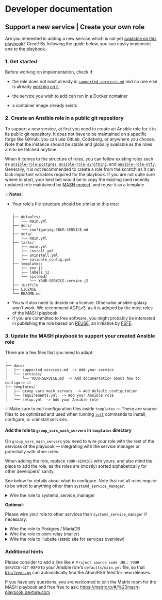 <!--
SPDX-FileCopyrightText: 2024 Bergrübe
SPDX-FileCopyrightText: 2024 Slavi Pantaleev
SPDX-FileCopyrightText: 2025 Suguru Hirahara

SPDX-License-Identifier: AGPL-3.0-or-later
-->

# Developer documentation

## Support a new service | Create your own role

Are you interested in adding a new service which is not yet [available on this playbook](supported-services.md)? Great! By following the guide below, you can easily implement one to the playbook.

### 1. Get started

Before working on implementation, check if:

- the role does not exist already in [`supported-services.md`](supported-services.md) and no one else is already [working on it](https://github.com/mother-of-all-self-hosting/mash-playbook/pulls)

- the service you wish to add can run in a Docker container

- a container image already exists

### 2. Create an Ansible role in a public git repository

To support a new service, at first you need to create an Ansible role for it in its public git repository. It does not have to be maintained on a specific forge like GitHub; you can use GitLab, Codeberg, or anywhere you choose. Note that the instance should be stable and globally available as the roles are to be fetched anytime.

When it comes to the structure of roles, you can follow existing roles such as [`ansible-role-postgres`](https://github.com/mother-of-all-self-hosting/ansible-role-postgres), [`ansible-role-syncthing`](https://github.com/mother-of-all-self-hosting/ansible-role-syncthing), and [`ansible-role-ntfy`](https://github.com/mother-of-all-self-hosting/ansible-role-ntfy). Generally, it is not recommended to create a role from the scratch as it can lack important variables required for the playbook. If you are not quite sure where to start, your best bet would be to copy the existing (and recently updated) role maintained by [MASH project](https://github.com/mother-of-all-self-hosting), and reuse it as a template.

💡 **Notes**:
- Your role's file structure should be similar to this tree:
    ```
    .
    ├── defaults/
    │   └── main.yml
    ├── docs/
    │   └── configuring-YOUR-SERVICE.md
    ├── meta/
    │   └── main.yml
    ├── tasks/
    │   ├── main.yml
    │   ├── install.yml
    │   ├── uninstall.yml
    │   └── validate_config.yml
    ├── templates/
    │   ├── env.j2
    │   ├── labels.j2
    │   └── systemd/
    │       └── YOUR-SERVICE.service.j2
    ├── justfile
    ├── LICENSE
    └── README.md
    ```
- You will also need to decide on a licence. Otherwise ansible-galaxy won't work. We recommend AGPLv3, as it is adoped by the most roles of the MASH playbook.
- If you are committed to free software, you might probably be interested in publishing the role based on [REUSE](https://reuse.software/), an initiative by [FSFE](https://fsfe.org/).

### 3. Update the MASH playbook to support your created Ansible role

There are a few files that you need to adapt:

```
.
├── docs/
│   ├── supported-services.md  -> Add your service
│   └── services/
│       └── YOUR-SERVICE.md  -> Add documentation about how to configure it
├── templates/
│   ├── group_vars_mash_servers  -> Add default configuration
│   └── requirements.yml  -> Add your Ansible role
│   └── setup.yml  -> Add your Ansible role
```

💡 Make sure to edit configuration files inside `templates` — These are source files to be optimized and used when running [`just`](just.md) commands to install, configure, or uninstall services.

#### Add the role to `group_vars_mash_servers` in `templates` directory

On `group_vars_mash_servers` you need to wire your role with the rest of the services of the playbook — integrating with the service manager or potentially with other roles.

When adding the role, replace `YOUR-SERVICE` with yours, and also mind the place to add the role, as the roles are (mostly) sorted alphabetically for other developers' sanity.

See below for details about what to configure. Note that not all roles require to be wired to anything other than `systemd_service_manager`.

<details>
<summary>Wire the role to systemd_service_manager</summary>

You have to add the role to `mash_playbook_devture_systemd_service_manager_services_list_auto_itemized` so that it is wired to `systemd_service_manager`.

See below for an example:

```yaml
# role-specific:systemd_service_manager
########################################################################
#                                                                      #
# systemd_service_manager                                              #
#                                                                      #
########################################################################

mash_playbook_devture_systemd_service_manager_services_list_auto_itemized:
  [...]
  # role-specific:YOUR-SERVICE
  - |-
    {{ ({'name': (YOUR-SERVICE_identifier + '.service'), 'priority': 2000, 'groups': ['mash', 'YOUR-SERVICE']} if YOUR-SERVICE_enabled else omit) }}
  # /role-specific:YOUR-SERVICE

[...]
########################################################################
#                                                                      #
# /systemd_service_manager                                             #
#                                                                      #
########################################################################
# /role-specific:systemd_service_manager

```
</details>

**Optional**:

Please wire your role to other services than `systemd_service_manager` if necessary.

<details>
<summary>Wire the role to Postgres / MariaDB</summary>

On this playbook Postgres is enabled by default (see [`examples/vars.yml`](../examples/vars.yml)), and you can wire your role to Postgres by adding it to the configuration for Postgres as below:

```yaml
# role-specific:postgres
########################################################################
#                                                                      #
# postgres                                                             #
#                                                                      #
########################################################################
[...]

mash_playbook_postgres_managed_databases_auto_itemized:
  [...]
  # role-specific:YOUR-SERVICE
  - |-
    {{
      ({
        'name': YOUR-SERVICE_database_name,
        'username': YOUR-SERVICE_database_username,
        'password': YOUR-SERVICE_database_password,
      } if YOUR-SERVICE_enabled else omit)
    }}
  # /role-specific:YOUR-SERVICE

  [...]
########################################################################
#                                                                      #
# /postgres                                                            #
#                                                                      #
########################################################################
# /role-specific:postgres

[...]

# role-specific:YOUR-SERVICE
########################################################################
#                                                                      #
# YOUR-SERVICE                                                         #
#                                                                      #
########################################################################

YOUR-SERVICE_systemd_required_services_list_auto: |
  {{
    ([postgres_identifier ~ '.service'] if postgres_enabled and YOUR-SERVICE_database_hostname == postgres_identifier else [])
  }}

YOUR-SERVICE_container_additional_networks_auto: |
  {{
    [...]
    +
    ([postgres_container_network] if postgres_enabled and YOUR-SERVICE_database_hostname == postgres_identifier and YOUR-SERVICE_container_network != postgres_container_network else [])
  }}

[...]

# role-specific:postgres
YOUR-SERVICE_database_hostname: "{{ postgres_connection_hostname if postgres_enabled else '' }}"
YOUR-SERVICE_database_port: "{{ postgres_connection_port if postgres_enabled else '5432' }}"
YOUR-SERVICE_database_password: "{{ '%s' | format(mash_playbook_generic_secret_key) | password_hash('sha512', 'db.yourservice', rounds=655555) | to_uuid }}"
YOUR-SERVICE_database_username: "{{ YOUR-SERVICE_identifier }}"
# /role-specific:postgres

########################################################################
#                                                                      #
# /YOUR-SERVICE                                                        #
#                                                                      #
########################################################################
# /role-specific:YOUR-SERVICE
```

💡 If your role requires MySQL, you can instead wire it to MariaDB on this playbook via `mash_playbook_mariadb_managed_databases_auto_itemized` in a similar way. See the [service documentation](services/mariadb.md) for details about managing a MariaDB instance.

</details>

<details>
<summary>Wire the role to exim-relay (mailer)</summary>

This playbook implements [exim-relay](https://github.com/devture/exim-relay), a SMTP mailer service.

Various services need to send out email, and exim-relay gives you a centralized place for configuring email-sending.

To wire the role to exim-relay, add the configuration for it as below:

```yaml
[...]

# role-specific:YOUR-SERVICE
########################################################################
#                                                                      #
# YOUR-SERVICE                                                         #
#                                                                      #
########################################################################

[...]

YOUR-SERVICE_container_additional_networks_auto: |
  {{
	[...]
	+
    ([exim_relay_container_network | default('mash-exim-relay')] if (exim_relay_enabled | default(false) and YOUR-SERVICE_config_mailer_smtp_addr == exim_relay_identifier | default('mash-exim-relay') and YOUR-SERVICE_container_network != exim_relay_container_network) else [])
  }}

# role-specific:exim_relay
YOUR-SERVICE_config_mailer_enabled: "{{ exim_relay_enabled }}"
YOUR-SERVICE_config_mailer_smtp_addr: "{{ exim_relay_identifier if exim_relay_enabled else '' }}"
YOUR-SERVICE_config_mailer_smtp_port: 8025
YOUR-SERVICE_config_mailer_from: "{{ exim_relay_sender_address if exim_relay_enabled else '' }}"
YOUR-SERVICE_config_mailer_protocol: "{{ 'smtp' if exim_relay_enabled else '' }}"
# /role-specific:exim_relay

########################################################################
#                                                                      #
# /YOUR-SERVICE                                                        #
#                                                                      #
########################################################################
# /role-specific:YOUR-SERVICE
```
</details>

<details>
<summary>Wire the role to Hubsite (static site for services overview)</summary>

[Hubsite](https://github.com/moan0s/hubsite) is a service which provides you with a simple static site that shows an overview of the available services.

Adding the role to Hubsite is not a hard requirement to add the role to the playbook, but it is recommended to do so, so that you (and visitors of your services) can easily navigate to the services available on your server.

To wire the role to Hubsite, add the configuration for it as below:

```yaml
[...]
# role-specific:hubsite
########################################################################
#                                                                      #
# hubsite                                                              #
#                                                                      #
########################################################################
[...]

# Services
##########
[...]

# role-specific:YOUR-SERVICE
# YOUR-SERVICE
hubsite_service_YOUR-SERVICE_enabled: "{{ YOUR-SERVICE_enabled }}"
hubsite_service_YOUR-SERVICE_name: "YOUR-SERVICE Name"
hubsite_service_YOUR-SERVICE_url: "https://{{ YOUR-SERVICE_hostname }}{{ YOUR-SERVICE_path_prefix }}"
hubsite_service_YOUR-SERVICE_logo_location: "{{ role_path }}/assets/YOUR-SERVICE.svg"
hubsite_service_YOUR-SERVICE_description: "YOUR-SERVICE Description"
hubsite_service_YOUR-SERVICE_priority: 1000
# /role-specific:YOUR-SERVICE
[...]

mash_playbook_hubsite_service_list_auto_itemized:
  [...]
  # role-specific:YOUR-SERVICE
  - |-
    {{
      ({
        'name': hubsite_service_YOUR-SERVICE_name,
        'url': hubsite_service_YOUR-SERVICE_url,
        'logo_location': hubsite_service_YOUR-SERVICE_logo_location,
        'description': hubsite_service_YOUR-SERVICE_description,
        'priority': hubsite_service_YOUR-SERVICE_priority,
      } if hubsite_service_YOUR-SERVICE_enabled else omit)
    }}
  # /role-specific:YOUR-SERVICE
[...]
```

💡 **Notes**:
- Setting a logo is optional.
- If the service of your role distributes its logo under free licenses, you can add it to [`ansible-role-hubsite/assets`](https://github.com/mother-of-all-self-hosting/ansible-role-hubsite/tree/main/assets) via a pull request.

</details>

### Additional hints

Please consider to add a line like `# Project source code URL: YOUR-SERVICE-GIT-REPO` to your Ansible role's `defaults/main.yml` file, so that [`bin/feeds.py`](/bin/feeds.py) can automatically find the Atom/RSS feed for new releases.

If you have any questions, you are welcomed to join the Matrix room for the MASH playbook and free free to ask: https://matrix.to/#/%23mash-playbook:devture.com
